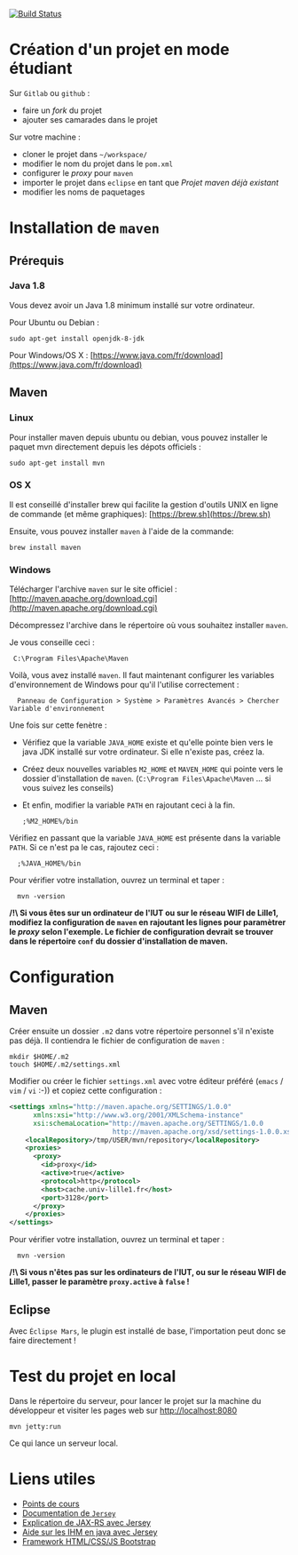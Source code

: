 [![Build Status](https://travis-ci.org/iut-lille/jersey-skeleton.svg?branch=master)](https://travis-ci.org/iut-lille/jersey-skeleton)

# Création d'un projet en mode étudiant

Sur ``Gitlab`` ou ``github`` :

- faire un *fork* du projet 
- ajouter ses camarades dans le projet

Sur votre machine :

- cloner le projet dans `~/workspace/`
- modifier le nom du projet dans le `pom.xml`
- configurer le *proxy* pour `maven`
- importer le projet dans `eclipse` en tant que *Projet maven déjà existant*
- modifier les noms de paquetages

# Installation de `maven`
## Prérequis
### Java 1.8
Vous devez avoir un Java 1.8 minimum installé sur votre ordinateur.

Pour Ubuntu ou Debian :

    sudo apt-get install openjdk-8-jdk

Pour Windows/OS X : [https://www.java.com/fr/download](https://www.java.com/fr/download)

## Maven
### Linux
Pour installer maven depuis ubuntu ou debian, vous pouvez installer le paquet mvn directement depuis les dépots officiels :

    sudo apt-get install mvn


### OS X
Il est conseillé d'installer brew qui facilite la gestion d'outils UNIX en ligne de commande (et même graphiques): [https://brew.sh](https://brew.sh)

Ensuite, vous pouvez installer ``maven`` à l'aide de la commande:

    brew install maven

### Windows
Télécharger l'archive `maven` sur le site officiel : [http://maven.apache.org/download.cgi](http://maven.apache.org/download.cgi)

Décompressez l'archive dans le répertoire où vous souhaitez installer `maven`.

Je vous conseille ceci : 

     C:\Program Files\Apache\Maven

Voilà, vous avez installé `maven`. Il faut maintenant configurer les variables d'environnement de Windows pour qu'il l'utilise correctement :

      Panneau de Configuration > Système > Paramètres Avancés > Chercher Variable d'environnement

Une fois sur cette fenètre :

- Vérifiez que la variable `JAVA_HOME` existe et qu'elle pointe bien vers le java JDK installé sur votre ordinateur. Si elle n'existe pas, créez la.
- Créez deux nouvelles variables `M2_HOME` et `MAVEN_HOME` qui pointe vers le dossier d'installation de `maven`. (`C:\Program Files\Apache\Maven` ... si vous suivez les conseils)
- Et enfin, modifier la variable `PATH` en rajoutant ceci à la fin.

    `;%M2_HOME%/bin`

Vérifiez en passant que la variable `JAVA_HOME` est présente dans la variable `PATH`. Si ce n'est pa le cas, rajoutez ceci :

      ;%JAVA_HOME%/bin

Pour vérifier votre installation, ouvrez un terminal et taper :
  
      mvn -version


**/!\ Si vous êtes sur un ordinateur de l'IUT ou sur le réseau WIFI de Lille1, modifiez la configuration de `maven` en rajoutant les lignes pour paramètrer le *proxy* selon l'exemple. Le fichier de configuration devrait se trouver dans le répertoire `conf` du dossier d'installation de maven.**

# Configuration
## Maven

Créer ensuite un dossier `.m2` dans votre répertoire personnel s'il n'existe pas déjà. Il contiendra le fichier de configuration de `maven` :

    mkdir $HOME/.m2
    touch $HOME/.m2/settings.xml

Modifier ou créer le fichier `settings.xml` avec votre éditeur préféré (`emacs` / `vim` / `vi` :-)) et copiez cette configuration :

```xml
<settings xmlns="http://maven.apache.org/SETTINGS/1.0.0"
      xmlns:xsi="http://www.w3.org/2001/XMLSchema-instance"
      xsi:schemaLocation="http://maven.apache.org/SETTINGS/1.0.0
                          http://maven.apache.org/xsd/settings-1.0.0.xsd">
    <localRepository>/tmp/USER/mvn/repository</localRepository>
    <proxies>
      <proxy>
        <id>proxy</id>
        <active>true</active>
        <protocol>http</protocol>
        <host>cache.univ-lille1.fr</host>
        <port>3128</port>
      </proxy>
    </proxies>
</settings>
```

Pour vérifier votre installation, ouvrez un terminal et taper :
  
      mvn -version


**/!\ Si vous n'êtes pas sur les ordinateurs de l'IUT, ou sur le réseau WIFI de Lille1, passer le paramètre `proxy.active` à `false` !**

## Eclipse

Avec `Éclipse Mars`, le plugin est installé de base, l'importation peut donc se faire directement !

# Test du projet en local

Dans le répertoire du serveur, pour lancer le projet sur la machine du développeur et visiter les pages web sur [http://localhost:8080](http://localhost:8080)

    mvn jetty:run

Ce qui lance un serveur local.

# Liens utiles
- [Points de cours](doc/cours.md)
- [Documentation de `Jersey`](https://jersey.java.net/documentation/latest/index.html)
- [Explication de JAX-RS avec Jersey](http://coenraets.org/blog/2011/12/restful-services-with-jquery-and-java-using-jax-rs-and-jersey)
- [Aide sur les IHM en java avec Jersey](http://thierry-leriche-dessirier.developpez.com/tutoriels/java/client-swing-menus-filtres-rest-service/)
- [Framework HTML/CSS/JS Bootstrap](http://getbootstrap.com)
